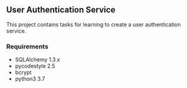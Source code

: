 ## User Authentication Service
This project contains tasks for learning to create a user authentication service.

### Requirements
- SQLAlchemy 1.3.x
- pycodestyle 2.5
- bcrypt
- python3 3.7

